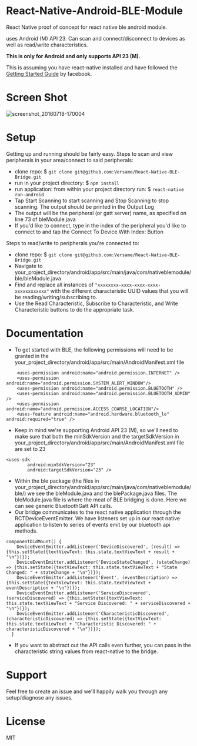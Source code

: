 # React-Native-Android-BLE-Module

React Native proof of concept for react native ble android module.

uses Android (M) API 23. Can scan and connect/disconnect to devices as well as read/write characteristics.

<b> This is only for Android and only supports API 23 (M). </b>

This is assuming you have react-native installed and have followed the <a href="https://facebook.github.io/react-native/docs/getting-started.html">Getting Started Guide</a> by facebook.

# Screen Shot

![screenshot_20160718-170004](https://cloud.githubusercontent.com/assets/7344422/16934536/f5c56cb0-4d0b-11e6-9aff-9ec21748d6af.png)

# Setup

Getting up and running should be fairly easy. Steps to scan and view peripherals in your area/connect to said peripherals:
* clone repo: $ ```git clone git@github.com:Versame/React-Native-BLE-Bridge.git```
* run in your project directory: $ ```npm install```
* run application: from within your project directory run: $ ```react-native run-android```
* Tap Start Scanning to start scanning and Stop Scanning to stop scanning. The output should be printed in the Output Log
* The output will be the peripheral (or gatt server) name, as specified on line 73 of bleModule.java
* If you'd like to connect, type in the index of the peripheral you'd like to connect to and tap the Connect To Device With Index: Button

Steps to read/write to peripherals you're connected to:
* clone repo: $ ```git clone git@github.com:Versame/React-Native-BLE-Bridge.git```
* Navigate to your_project_directory/android/app/src/main/java/com/nativeblemodule/ble/bleModule.java
* Find and replace all instances of ```"xxxxxxxx-xxxx-xxxx-xxxx-xxxxxxxxxxxx"``` with the different characteristic UUID values that you will be reading/writing/subscribing to. 
* Use the Read Characteristic, Subscribe to Characteristic, and Write Characteristic buttons to do the appropriate task. 

# Documentation

* To get started with BLE, the following permissions will need to be granted in the your_project_directory/android/app/src/main/AndroidManifest.xml file
```
    <uses-permission android:name="android.permission.INTERNET" />
    <uses-permission android:name="android.permission.SYSTEM_ALERT_WINDOW"/>
    <uses-permission android:name="android.permission.BLUETOOTH" />
    <uses-permission android:name="android.permission.BLUETOOTH_ADMIN" />
    <uses-permission android:name="android.permission.ACCESS_COARSE_LOCATION"/>
    <uses-feature android:name="android.hardware.bluetooth_le"  android:required="true" />
```
* Keep in mind we're supporting Android API 23 (M), so we'll need to make sure that both the minSdkVersion and the targetSdkVersion in your_project_directory/android/app/src/main/AndroidManifest.xml file are set to 23
```
<uses-sdk
        android:minSdkVersion="23"
        android:targetSdkVersion="23" />
```
* Within the ble package (the files in your_project_directory/android/app/src/main/java/com/nativeblemodule/ble/) we see the bleModule.java and the blePackage.java files. The bleModule.java file is where the meat of BLE bridging is done. Here we can see generic BluetoothGatt API calls. 
* Our bridge communicates to the react native application through the RCTDeviceEventEmitter. We have listeners set up in our react native application to listen to series of events emit by our bluetooth api methods. 
```
componentDidMount() {
    DeviceEventEmitter.addListener('DeviceDiscovered', (result) => {this.setState({textViewText: this.state.textViewText + result + "\n"})});
    DeviceEventEmitter.addListener('DeviceStateChanged', (stateChange) => {this.setState({textViewText: this.state.textViewText + "State Changed: " + stateChange + "\n"})});
    DeviceEventEmitter.addListener('Event', (eventDescription) => {this.setState({textViewText: this.state.textViewText + eventDescription + "\n"})});
    DeviceEventEmitter.addListener('ServiceDiscovered', (serviceDiscovered) => {this.setState({textViewText: this.state.textViewText + "Service Discovered: " + serviceDiscovered + "\n"})});
    DeviceEventEmitter.addListener('CharacteristicDiscovered', (characteristicDiscovered) => {this.setState({textViewText: this.state.textViewText + "Characteristic Discovered: " + characteristicDiscovered + "\n"})});
  }
```
* If you want to abstract out the API calls even further, you can pass in the characteristic string values from react-native to the bridge. 

# Support

Feel free to create an issue and we'll happily walk you through any setup/diagnose any issues.

# License

MIT



